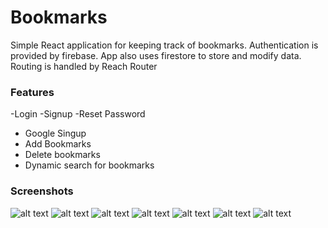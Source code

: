 # Bookmarks

Simple React application for keeping track of bookmarks. Authentication is provided by firebase. App also uses firestore to store and modify data. Routing is handled by Reach Router

### Features

-Login
-Signup
-Reset Password

- Google Singup
- Add Bookmarks
- Delete bookmarks
- Dynamic search for bookmarks

### Screenshots

![alt text]('./src/images/mainScreen.png' "main screen")
![alt text]('./src/images/authScreen1.png' "auth screen")
![alt text]('./src/images/authScreen2.png' "auth screen")
![alt text]('./src/images/authScreen3.png' "auth screen")
![alt text]('./src/images/bookmarkGrid.png' "bookmarks")
![alt text]('./src/images/bookmarkSearch.png' "bookmark search")
![alt text]('./src/images/addBookmark.png' "add bookmark")
